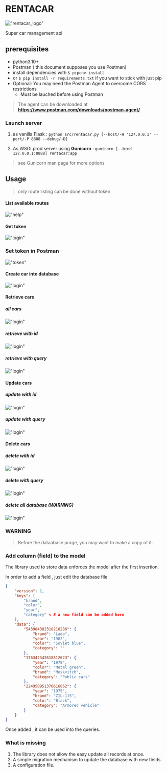 # RENTACAR

!["rentacar_logo"](resources/logo.png)

Super car management api

## prerequisites

- python3.10+
- Postman ( this document supposes you use Postman)
- install dependencies with `$ pipenv install`
- or `$ pip install -r requirements.txt` if you want to stick with just pip
- Optional: You may need the Postman Agent to overcome CORS restrictions
  - Must be lauched before using Postman

>The agent can be downloaded at **<https://www.postman.com/downloads/postman-agent/>**

### Launch server

1. as vanilla Flask : `python src/rentacar.py [--host/-H '127.0.0.1' --port/-P 8888 --debug/-D]`

2. As WSGI prod server using **Gunicorn** : `gunicorn [--bind 127.0.0.1:8888] rentacar:app`

> see Gunicorn man page for more options

## Usage

>only route listing can be done without token

#### List available routes

!["help"](resources/help.png)

#### Get token

!["login"](resources/login.png)

### Set token in Postman

!["token"](resources/token.png)

#### Create car into database

!["login"](resources/create.png)

#### Retrieve cars

##### all cars

!["login"](resources/retrieve_all.png)

##### retrieve with id

!["login"](resources/retrieve_id.png)

##### retrieve with query

!["login"](resources/retrieve_query.png)

#### Update cars

##### update with id

!["login"](resources/update_id.png)

##### update with query

!["login"](resources/update_query.png)

#### Delete cars

##### delete with id

!["login"](resources/delete_id.png)

##### delete with query

!["login"](resources/delete_query.png)

##### delete all database (WARNING)

!["login"](resources/delete_purge.png)

### WARNING

>Before the dataabase purge, you may want to make a copy of it. 

### Add column (field) to the model

The library used to store data enforces the model after the first insertion. 

In order to add a field , just edit the database file

```json
{
    "version": 2,
    "keys": [
        "brand",
        "color",
        "year",
        "category" < # a new field can be added here
    ],
    "data": {
        "543984382318218286": {
            "brand": "Lada",
            "year": "1982",
            "color": "Soviet blue",
            "category": ""
        },
        "176342342618812623": {
            "year": "1978",
            "color": "Metal green",
            "brand": "Moskvitch",
            "category": "Public cars"
        },
        "224950951376616862": {
            "year": "1975",
            "brand": "ZIL-115",
            "color": "Black",
            "category": "Armored vehicle"
        }
    }
}
```

Once added , it can be used into the queries. 


### What is missing

1. The library does not allow the easy update all records at once.
2. A simple migration mechanism to update the database with new fields. 
3. A configuration file. 